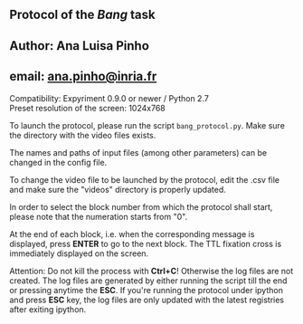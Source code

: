 ## Protocol of the *Bang* task   

## Author: Ana Luisa Pinho  
## email: ana.pinho@inria.fr  

Compatibility: Expyriment 0.9.0 or newer / Python 2.7  
Preset resolution of the screen: 1024x768  

To launch the protocol, please run the script `bang_protocol.py`. Make sure the directory with the video files exists.  

The names and paths of input files (among other parameters) can be changed in the config file.  

To change the video file to be launched by the protocol, edit the .csv file and make sure the "videos" directory is properly updated.  

In order to select the block number from which the protocol shall start, please note that the numeration starts from "0".  

At the end of each block, i.e. when the corresponding message is displayed, press __ENTER__ to go to the next block. The TTL fixation cross is immediately displayed on the screen.  

Attention: Do not kill the process with __Ctrl+C__! Otherwise the log files are not created. The log files are generated by either running the script till the end or pressing anytime the __ESC__. If you're running the protocol under ipython and press __ESC__ key, the log files are only updated with the latest registries after exiting ipython.  
